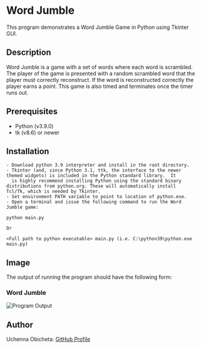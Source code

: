 # Word Jumble
This program demonstrates a Word Jumble Game in Python using Tkinter GUI.  

## Description
Word Jumble is a game with a set of words where each word is scrambled.  The player of the game is presented with a random scrambled word that the player must correctly reconstruct.  If the word is reconstructed correctly the player earns a point.  This game is also timed and terminates once the timer runs out.


## Prerequisites
- Python (v3.9.0)
- tk (v8.6) or newer

## Installation
```
- Download python 3.9 interpreter and install in the root directory.
- Tkinter (and, since Python 3.1, ttk, the interface to the newer themed widgets) is included in the Python standard library.  It 
  is highly recommend installing Python using the standard binary distributions from python.org. These will automatically install Tcl/Tk, which is needed by Tkinter.  
- Set environment PATH variable to point to location of python.exe. 
- Open a terminal and issue the following command to run the Word Jumble game:  

python main.py 

Or  

<Full path to python executable> main.py (i.e. C:\python39\python.exe main.py)  

```

## Image
The output of running the program should have the following form:

### Word Jumble
![Program Output](./rpsls_program_output.png)

## Author
Uchenna Obicheta: [GitHub Profile](https://github.com/uobie80)